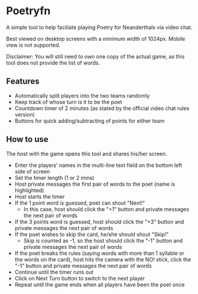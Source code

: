# Poetryfn

A simple tool to help faciliate playing Poetry for Neanderthals via video chat.

Best viewed on desktop screens with a minimum width of 1024px. Mobile view is not supported.

Disclaimer: You will still need to own one copy of the actual game, as this tool does not provide the list of words.

## Features
- Automatically split players into the two teams randomly
- Keep track of whose turn is it to be the poet
- Countdown timer of 2 minutes (as stated by the official video chat rules version)
- Buttons for quick adding/subtracting of points for either team

## How to use

The host with the game opens this tool and shares his/her screen.

- Enter the players' names in the multi-line text field on the bottom left side of screen
- Set the timer length (1 or 2 mins)
- Host private messages the first pair of words to the poet (name is highlighted)
- Host starts the timer
- If the 1 point word is guessed, poet can shout "Next!"
  - In this case, host should click the "+1" button and private messages the next pair of words
- If the 3 points word is guessed, host should click the "+3" button and private messages the next pair of words
- If the poet wishes to skip the card, he/she should shout "Skip!"
  - Skip is counted as -1, so the host should click the "-1" button and private messages the next pair of words
- If the poet breaks the rules (saying words with more than 1 syllable or the words on the card), host hits the camera with the NO! stick, click the "-1" button and private messages the next pair of words
- Continue until the timer runs out
- Click on Next Turn button to switch to the next player
- Repeat until the game ends when all players have been the poet once
